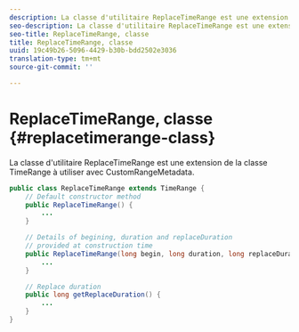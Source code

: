 ```yaml
---
description: La classe d'utilitaire ReplaceTimeRange est une extension de la classe TimeRange à utiliser avec CustomRangeMetadata.
seo-description: La classe d'utilitaire ReplaceTimeRange est une extension de la classe TimeRange à utiliser avec CustomRangeMetadata.
seo-title: ReplaceTimeRange, classe
title: ReplaceTimeRange, classe
uuid: 19c49b26-5096-4429-b30b-bdd2502e3036
translation-type: tm+mt
source-git-commit: ''

---
```



# ReplaceTimeRange, classe {#replacetimerange-class}

La classe d&#39;utilitaire ReplaceTimeRange est une extension de la classe TimeRange à utiliser avec CustomRangeMetadata.

```java
public class ReplaceTimeRange extends TimeRange {
    // Default constructor method
    public ReplaceTimeRange() { 
        ... 
    }

    // Details of begining, duration and replaceDuration 
    // provided at construction time 
    public ReplaceTimeRange(long begin, long duration, long replaceDuration) { 
        ... 
    }

    // Replace duration
    public long getReplaceDuration() { 
        ... 
    }
}
```

